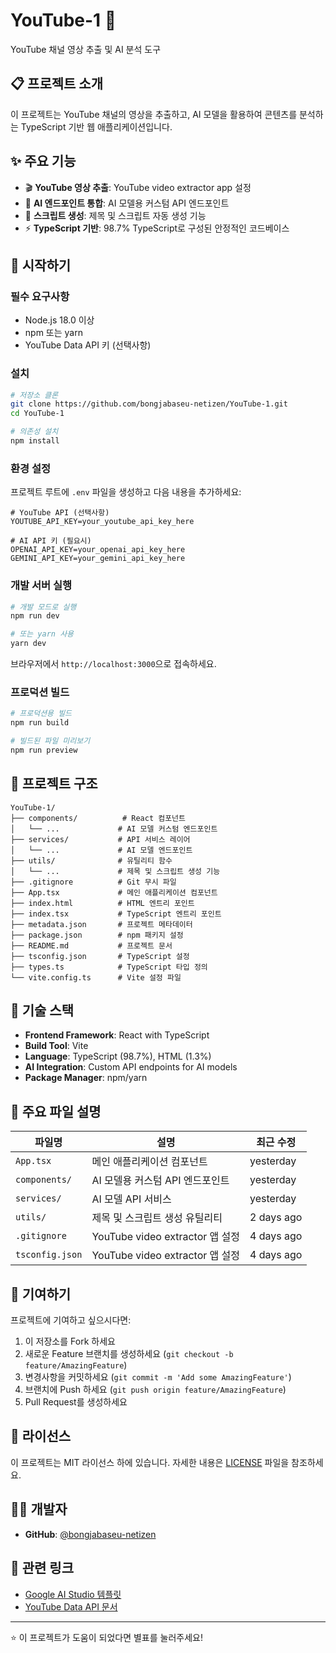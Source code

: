 # YouTube-1 🎥

YouTube 채널 영상 추출 및 AI 분석 도구

## 📋 프로젝트 소개

이 프로젝트는 YouTube 채널의 영상을 추출하고, AI 모델을 활용하여 콘텐츠를 분석하는 TypeScript 기반 웹 애플리케이션입니다.

## ✨ 주요 기능

- 🎬 **YouTube 영상 추출**: YouTube video extractor app 설정
- 🤖 **AI 엔드포인트 통합**: AI 모델용 커스텀 API 엔드포인트
- 📝 **스크립트 생성**: 제목 및 스크립트 자동 생성 기능
- ⚡ **TypeScript 기반**: 98.7% TypeScript로 구성된 안정적인 코드베이스

## 🚀 시작하기

### 필수 요구사항

- Node.js 18.0 이상
- npm 또는 yarn
- YouTube Data API 키 (선택사항)

### 설치

```bash
# 저장소 클론
git clone https://github.com/bongjabaseu-netizen/YouTube-1.git
cd YouTube-1

# 의존성 설치
npm install
```

### 환경 설정

프로젝트 루트에 `.env` 파일을 생성하고 다음 내용을 추가하세요:

```env
# YouTube API (선택사항)
YOUTUBE_API_KEY=your_youtube_api_key_here

# AI API 키 (필요시)
OPENAI_API_KEY=your_openai_api_key_here
GEMINI_API_KEY=your_gemini_api_key_here
```

### 개발 서버 실행

```bash
# 개발 모드로 실행
npm run dev

# 또는 yarn 사용
yarn dev
```

브라우저에서 `http://localhost:3000`으로 접속하세요.

### 프로덕션 빌드

```bash
# 프로덕션용 빌드
npm run build

# 빌드된 파일 미리보기
npm run preview
```

## 📁 프로젝트 구조

```
YouTube-1/
├── components/          # React 컴포넌트
│   └── ...             # AI 모델 커스텀 엔드포인트
├── services/           # API 서비스 레이어
│   └── ...             # AI 모델 엔드포인트
├── utils/              # 유틸리티 함수
│   └── ...             # 제목 및 스크립트 생성 기능
├── .gitignore          # Git 무시 파일
├── App.tsx             # 메인 애플리케이션 컴포넌트
├── index.html          # HTML 엔트리 포인트
├── index.tsx           # TypeScript 엔트리 포인트
├── metadata.json       # 프로젝트 메타데이터
├── package.json        # npm 패키지 설정
├── README.md           # 프로젝트 문서
├── tsconfig.json       # TypeScript 설정
├── types.ts            # TypeScript 타입 정의
└── vite.config.ts      # Vite 설정 파일
```

## 🔧 기술 스택

- **Frontend Framework**: React with TypeScript
- **Build Tool**: Vite
- **Language**: TypeScript (98.7%), HTML (1.3%)
- **AI Integration**: Custom API endpoints for AI models
- **Package Manager**: npm/yarn

## 📝 주요 파일 설명

| 파일명 | 설명 | 최근 수정 |
|--------|------|----------|
| `App.tsx` | 메인 애플리케이션 컴포넌트 | yesterday |
| `components/` | AI 모델용 커스텀 API 엔드포인트 | yesterday |
| `services/` | AI 모델 API 서비스 | yesterday |
| `utils/` | 제목 및 스크립트 생성 유틸리티 | 2 days ago |
| `.gitignore` | YouTube video extractor 앱 설정 | 4 days ago |
| `tsconfig.json` | YouTube video extractor 앱 설정 | 4 days ago |

## 🤝 기여하기

프로젝트에 기여하고 싶으시다면:

1. 이 저장소를 Fork 하세요
2. 새로운 Feature 브랜치를 생성하세요 (`git checkout -b feature/AmazingFeature`)
3. 변경사항을 커밋하세요 (`git commit -m 'Add some AmazingFeature'`)
4. 브랜치에 Push 하세요 (`git push origin feature/AmazingFeature`)
5. Pull Request를 생성하세요

## 📄 라이선스

이 프로젝트는 MIT 라이선스 하에 있습니다. 자세한 내용은 [LICENSE](LICENSE) 파일을 참조하세요.

## 👨‍💻 개발자

- **GitHub**: [@bongjabaseu-netizen](https://github.com/bongjabaseu-netizen)

## 🔗 관련 링크

- [Google AI Studio 템플릿](https://github.com/google-gemini/aistudio-repository-template)
- [YouTube Data API 문서](https://developers.google.com/youtube/v3)

---

⭐ 이 프로젝트가 도움이 되었다면 별표를 눌러주세요!